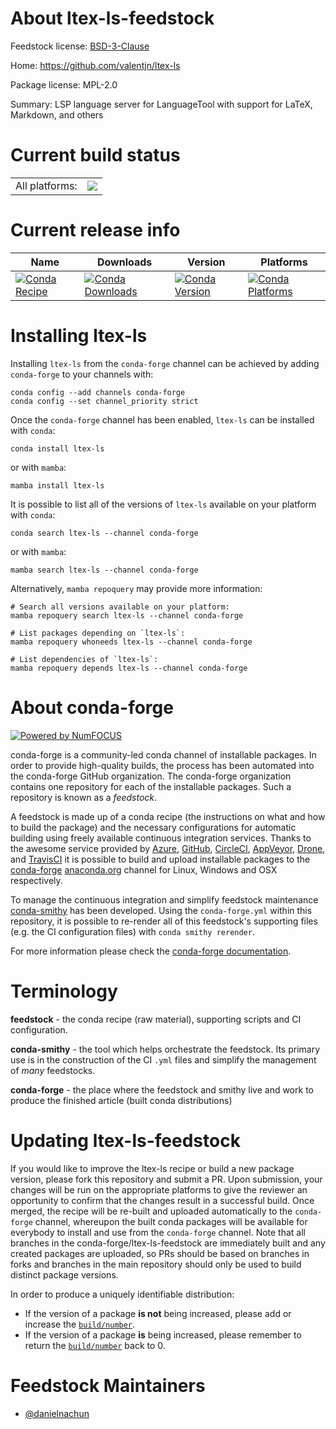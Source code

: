 About ltex-ls-feedstock
=======================

Feedstock license: [BSD-3-Clause](https://github.com/conda-forge/ltex-ls-feedstock/blob/main/LICENSE.txt)

Home: https://github.com/valentjn/ltex-ls

Package license: MPL-2.0

Summary: LSP language server for LanguageTool with support for LaTeX, Markdown, and others

Current build status
====================


<table><tr><td>All platforms:</td>
    <td>
      <a href="https://dev.azure.com/conda-forge/feedstock-builds/_build/latest?definitionId=22800&branchName=main">
        <img src="https://dev.azure.com/conda-forge/feedstock-builds/_apis/build/status/ltex-ls-feedstock?branchName=main">
      </a>
    </td>
  </tr>
</table>

Current release info
====================

| Name | Downloads | Version | Platforms |
| --- | --- | --- | --- |
| [![Conda Recipe](https://img.shields.io/badge/recipe-ltex--ls-green.svg)](https://anaconda.org/conda-forge/ltex-ls) | [![Conda Downloads](https://img.shields.io/conda/dn/conda-forge/ltex-ls.svg)](https://anaconda.org/conda-forge/ltex-ls) | [![Conda Version](https://img.shields.io/conda/vn/conda-forge/ltex-ls.svg)](https://anaconda.org/conda-forge/ltex-ls) | [![Conda Platforms](https://img.shields.io/conda/pn/conda-forge/ltex-ls.svg)](https://anaconda.org/conda-forge/ltex-ls) |

Installing ltex-ls
==================

Installing `ltex-ls` from the `conda-forge` channel can be achieved by adding `conda-forge` to your channels with:

```
conda config --add channels conda-forge
conda config --set channel_priority strict
```

Once the `conda-forge` channel has been enabled, `ltex-ls` can be installed with `conda`:

```
conda install ltex-ls
```

or with `mamba`:

```
mamba install ltex-ls
```

It is possible to list all of the versions of `ltex-ls` available on your platform with `conda`:

```
conda search ltex-ls --channel conda-forge
```

or with `mamba`:

```
mamba search ltex-ls --channel conda-forge
```

Alternatively, `mamba repoquery` may provide more information:

```
# Search all versions available on your platform:
mamba repoquery search ltex-ls --channel conda-forge

# List packages depending on `ltex-ls`:
mamba repoquery whoneeds ltex-ls --channel conda-forge

# List dependencies of `ltex-ls`:
mamba repoquery depends ltex-ls --channel conda-forge
```


About conda-forge
=================

[![Powered by
NumFOCUS](https://img.shields.io/badge/powered%20by-NumFOCUS-orange.svg?style=flat&colorA=E1523D&colorB=007D8A)](https://numfocus.org)

conda-forge is a community-led conda channel of installable packages.
In order to provide high-quality builds, the process has been automated into the
conda-forge GitHub organization. The conda-forge organization contains one repository
for each of the installable packages. Such a repository is known as a *feedstock*.

A feedstock is made up of a conda recipe (the instructions on what and how to build
the package) and the necessary configurations for automatic building using freely
available continuous integration services. Thanks to the awesome service provided by
[Azure](https://azure.microsoft.com/en-us/services/devops/), [GitHub](https://github.com/),
[CircleCI](https://circleci.com/), [AppVeyor](https://www.appveyor.com/),
[Drone](https://cloud.drone.io/welcome), and [TravisCI](https://travis-ci.com/)
it is possible to build and upload installable packages to the
[conda-forge](https://anaconda.org/conda-forge) [anaconda.org](https://anaconda.org/)
channel for Linux, Windows and OSX respectively.

To manage the continuous integration and simplify feedstock maintenance
[conda-smithy](https://github.com/conda-forge/conda-smithy) has been developed.
Using the ``conda-forge.yml`` within this repository, it is possible to re-render all of
this feedstock's supporting files (e.g. the CI configuration files) with ``conda smithy rerender``.

For more information please check the [conda-forge documentation](https://conda-forge.org/docs/).

Terminology
===========

**feedstock** - the conda recipe (raw material), supporting scripts and CI configuration.

**conda-smithy** - the tool which helps orchestrate the feedstock.
                   Its primary use is in the construction of the CI ``.yml`` files
                   and simplify the management of *many* feedstocks.

**conda-forge** - the place where the feedstock and smithy live and work to
                  produce the finished article (built conda distributions)


Updating ltex-ls-feedstock
==========================

If you would like to improve the ltex-ls recipe or build a new
package version, please fork this repository and submit a PR. Upon submission,
your changes will be run on the appropriate platforms to give the reviewer an
opportunity to confirm that the changes result in a successful build. Once
merged, the recipe will be re-built and uploaded automatically to the
`conda-forge` channel, whereupon the built conda packages will be available for
everybody to install and use from the `conda-forge` channel.
Note that all branches in the conda-forge/ltex-ls-feedstock are
immediately built and any created packages are uploaded, so PRs should be based
on branches in forks and branches in the main repository should only be used to
build distinct package versions.

In order to produce a uniquely identifiable distribution:
 * If the version of a package **is not** being increased, please add or increase
   the [``build/number``](https://docs.conda.io/projects/conda-build/en/latest/resources/define-metadata.html#build-number-and-string).
 * If the version of a package **is** being increased, please remember to return
   the [``build/number``](https://docs.conda.io/projects/conda-build/en/latest/resources/define-metadata.html#build-number-and-string)
   back to 0.

Feedstock Maintainers
=====================

* [@danielnachun](https://github.com/danielnachun/)

